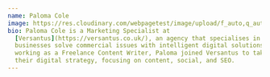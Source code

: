 ```yaml
---
name: Paloma Cole
image: https://res.cloudinary.com/webpagetest/image/upload/f_auto,q_auto/v1638979786/paloma_qbpk43.jpg
bio: Paloma Cole is a Marketing Specialist at
  [Versantus](https://versantus.co.uk/), an agency that specialises in helping
  businesses solve commercial issues with intelligent digital solutions. After
  working as a Freelance Content Writer, Paloma joined Versantus to take on
  their digital strategy, focusing on content, social, and SEO.
---
```

